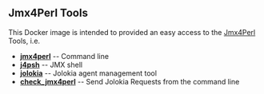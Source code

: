 ## Jmx4Perl Tools

This Docker image is intended to provided an easy access to the
[Jmx4Perl](http://www.jmx4perl.org) Tools, i.e.

* **[jmx4perl](http://search.cpan.org/~roland/jmx4perl/scripts/jmx4perl)** -- Command line 
* **[j4psh](http://search.cpan.org/~roland/jmx4perl/scripts/j4psh)**
  -- JMX shell
* **[jolokia](http://search.cpan.org/~roland/jmx4perl/scripts/jolokia)**
  -- Jolokia agent management tool
* **[check_jmx4perl](http://search.cpan.org/~roland/jmx4perl/scripts/check_jmx4perl)**
  -- Send Jolokia Requests from the command line
